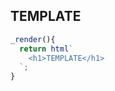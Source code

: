 <head>
    <link rel="stylesheet" href="../readme.css">
    <link rel="stylesheet" href="../../prism.css">
</head>
<body>

## TEMPLATE

```js
_render(){
  return html`
    <h1>TEMPLATE</h1>
  `;
}
```

<script src="../../prism.js"></script>
</body>
